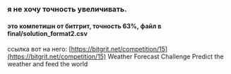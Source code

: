 ### я не хочу точность увеличивать.
#### это компетишн от битгрит, точность 63%, файл в final/solution_format2.csv
ссылка вот на него: [https://bitgrit.net/competition/15](https://bitgrit.net/competition/15)
Weather Forecast Challenge
Predict the weather and feed the world
